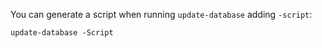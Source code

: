 You can generate a script when running ```update-database``` adding ```-script```:

```
update-database -Script
```